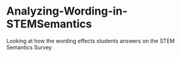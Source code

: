# Analyzing-Wording-in-STEMSemantics
Looking at how the wording effects students answers on the STEM Semantics Survey
